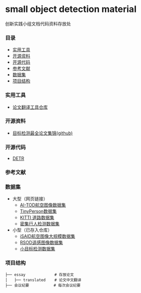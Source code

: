 # small object detection material
创新实践小组文档代码资料存放处

### 目录
- [实用工具](#实用工具)
- [开源资料](#开源资料)
- [开源代码](#开源代码)
- [参考文献](#参考文献)
- [数据集](#数据集)
- [项目结构](#项目结构)

### 实用工具
- [论文翻译工具仓库](https://github.com/rhouselyn/essay-translator-by-gpt)

### 开源资料
- [目标检测最全论文集锦(github)](https://github.com/amusi/awesome-object-detection)
  
### 开源代码
- [DETR](https://github.com/facebookresearch/detr)
  
### 参考文献


### 数据集
- 大型（网页链接）
  - [AI-TOD航空图像数据集](https://www.cvmart.net/dataSets/detail?tabType=1&currentPage=7&pageSize=12&id=361&utm_campaign=zywang&utm_source=social&utm_medium=gongzhonghao)
  - [TinyPerson数据集](https://www.cvmart.net/dataSets/detail?tabType=1&currentPage=7&pageSize=12&id=364&utm_campaign=zywang&utm_source=social&utm_medium=gongzhonghao)
  - [KITTI 道路数据集](https://www.cvmart.net/dataSets/detail/247)
  - [密集行人检测数据集](https://www.cvmart.net/dataSets/detail?tabType=1&currentPage=7&pageSize=12&id=366&utm_campaign=zywang&utm_source=social&utm_medium=gongzhonghao)
- 小型（已存入仓库）
  - [iSAID航空图像大规模数据集]()
  - [RSOD遥感图像数据集]()
  - [小目标检测数据集]()

### 项目结构
```
├── essay             # 存放论文
│   ├── translated    # 论文中文翻译
├── 会议纪要           # 每次会议纪要
```
